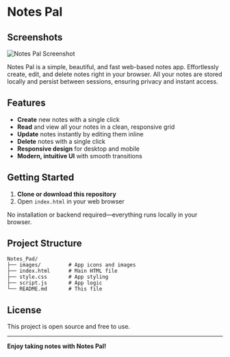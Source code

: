 # Notes Pal

## Screenshots

![Notes Pal Screenshot](images/screenshot.png) <!-- Add a screenshot if available -->

Notes Pal is a simple, beautiful, and fast web-based notes app. Effortlessly create, edit, and delete notes right in your browser. All your notes are stored locally and persist between sessions, ensuring privacy and instant access.

## Features

- **Create** new notes with a single click
- **Read** and view all your notes in a clean, responsive grid
- **Update** notes instantly by editing them inline
- **Delete** notes with a single click
- **Responsive design** for desktop and mobile
- **Modern, intuitive UI** with smooth transitions

## Getting Started

1. **Clone or download this repository**
2. Open `index.html` in your web browser

No installation or backend required—everything runs locally in your browser.

## Project Structure

```
Notes_Pad/
├── images/         # App icons and images
├── index.html      # Main HTML file
├── style.css       # App styling
├── script.js       # App logic
└── README.md       # This file
```


## License

This project is open source and free to use.

---

**Enjoy taking notes with Notes Pal!**